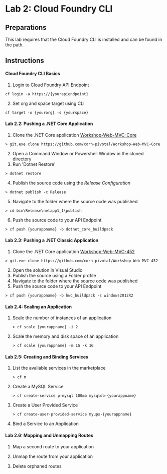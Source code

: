 # Lab 2: Cloud Foundry CLI

## Preparations
This lab requires that the Cloud Foundry CLI is installed and can be found in the path.

## Instructions
#### Cloud Foundry CLI Basics
1. Login to Cloud Foundry API Endpoint

 `cf login -a https://{yourapiendpoint}`
 
2. Set org and space target using CLI

 `cf target -o {yourorg} -s {yourspace}`
 

#### Lab 2.2: Pushing a .NET Core Application
1. Clone the .NET Core application [Workshop-Web-MVC-Core](https://github.com/corn-pivotal/Workshop-Web-MVC-Core)

 `> git.exe clone https://github.com/corn-pivotal/Workshop-Web-MVC-Core`
 
2. Open a Command Window or Powershell Window in the cloned directory
3. Run 'Dotnet Restore'

 `> dotnet restore`
 
4. Publish the source code using the *Release Configuration*

 `> dotnet publish -c Release`
 
5. Navigate to the folder where the source ocde was published

 `> cd bin\Release\netapp1_1\publish`
 
6. Push the source code to your API Endpoint

 `> cf push {yourappname} -b dotnet_core_buildpack` 

#### Lab 2.3: Pushing a .NET Classic Application
1. Clone the .NET Core application [Workshop-Web-MVC-452](https://github.com/corn-pivotal/Workshop-Web-MVC-452)

 `> git.exe clone https://github.com/corn-pivotal/Workshop-Web-MVC-452`
 
2. Open the solution in Visual Studio
3. Publish the source using a Folder profile
4. Navigate to the folder where the source ocde was published
5. Push the source code to your API Endpoint

 `> cf push {yourappname} -b hwc_buildpack -s windows2012R2` 
 
#### Lab 2.4: Scaling an Application
1. Scale the number of instances of an application

	`> cf scale {yourappname} -i 2`

2. Scale the memory and disk space of an application

	`> cf scale {yourappname} -m 1G -k 1G`

#### Lab 2.5: Creating and Binding Services
1. List the available services in the marketplace

	`> cf m`

2. Create a MySQL Service 

	`> cf create-service p-mysql 100mb mysqldb-{yourappname}`

3. Create a User Provided Service 

	`> cf create-user-provided-service myups-{yourappname}`

4. Bind a Service to an Application

#### Lab 2.6: Mapping and Unmapping Routes
1. Map a second route to your application

2. Unmap the route from your application

3. Delete orphaned routes

